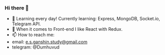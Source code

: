 ### Hi there 👋

- 🌱 Learning every day! Currently learning: Express, MongoDB, Socket.io, Telegram API.
- 🌱 When it comes to Front-end I like React with Redux. 
- 📫 How to reach me: 
- email: e.s.ganshin.study@gmail.com
- telegram: @Dumhuvud

